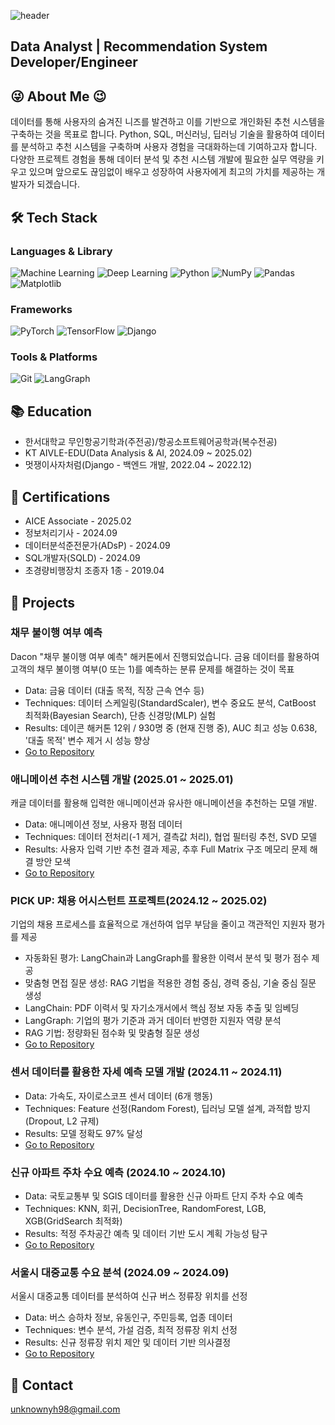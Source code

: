 ![header](https://capsule-render.vercel.app/api?type=waving&color=gradient&height=300&section=header&text=Welcome%20to%20Yonghun%20GitHub&fontSize=50)

## Data Analyst | Recommendation System Developer/Engineer


## 😜 About Me 😉
데이터를 통해 사용자의 숨겨진 니즈를 발견하고 이를 기반으로 개인화된 추천 시스템을 구축하는 것을 목표로 합니다. Python, SQL, 머신러닝, 딥러닝 기술을 활용하여 데이터를 분석하고 추천 시스템을 구축하며 사용자 경험을 극대화하는데 기여하고자 합니다. 다양한 프로젝트 경험을 통해 데이터 분석 및 추천 시스템 개발에 필요한 실무 역량을 키우고 있으며 앞으로도 끊임없이 배우고 성장하여 사용자에게 최고의 가치를 제공하는 개발자가 되겠습니다.

## 🛠 Tech Stack
### Languages & Library
![Machine Learning](https://img.shields.io/badge/Machine%20Learning-brightgreen)
![Deep Learning](https://img.shields.io/badge/Deep%20Learning-blue)
![Python](https://img.shields.io/badge/Python-3776AB?style=flat-square&logo=Python&logoColor=white)
![NumPy](https://img.shields.io/badge/NumPy-013243?style=flat-square&logo=NumPy&logoColor=white)
![Pandas](https://img.shields.io/badge/Pandas-150458?style=flat-square&logo=Pandas&logoColor=white)
![Matplotlib](https://img.shields.io/badge/Matplotlib-0078D4?style=flat-square&logo=Matplotlib&logoColor=white)

### Frameworks
![PyTorch](https://img.shields.io/badge/PyTorch-EE4C2C?style=flat-square&logo=PyTorch&logoColor=white)
![TensorFlow](https://img.shields.io/badge/TensorFlow-FF6F00?style=flat-square&logo=TensorFlow&logoColor=white)
![Django](https://img.shields.io/badge/Django-092E20?style=flat-square&logo=Django&logoColor=white)

### Tools & Platforms
![Git](https://img.shields.io/badge/Git-F05032?style=flat-square&logo=git&logoColor=white)
![LangGraph](https://img.shields.io/badge/LangGraph-000000?style=flat-square&logo=LangGraph&logoColor=white)

## 📚 Education
- 한서대학교 무인항공기학과(주전공)/항공소프트웨어공학과(복수전공)
- KT AIVLE-EDU(Data Analysis & AI, 2024.09 ~ 2025.02)
- 멋쟁이사자처럼(Django - 백엔드 개발, 2022.04 ~ 2022.12)

## 🪪 Certifications
- AICE Associate - 2025.02
- 정보처리기사 - 2024.09
- 데이터분석준전문가(ADsP) - 2024.09
- SQL개발자(SQLD) - 2024.09
- 초경량비행장치 조종자 1종 - 2019.04

## 👀 Projects
### 채무 불이행 여부 예측
Dacon "채무 불이행 여부 예측" 해커톤에서 진행되었습니다.
금융 데이터를 활용하여 고객의 채무 불이행 여부(0 또는 1)를 예측하는 분류 문제를 해결하는 것이 목표
- Data: 금융 데이터 (대출 목적, 직장 근속 연수 등)
- Techniques: 데이터 스케일링(StandardScaler), 변수 중요도 분석, CatBoost 최적화(Bayesian Search), 단층 신경망(MLP) 실험
- Results: 데이콘 해커톤 12위 / 930명 중 (현재 진행 중), AUC 최고 성능 0.638, '대출 목적' 변수 제거 시 성능 향상
- [Go to Repository](https://github.com/Syonghun98/Debt_Default_Prediction_Dacon)

### 애니메이션 추천 시스템 개발 (2025.01 ~ 2025.01)
캐글 데이터를 활용해 입력한 애니메이션과 유사한 애니메이션을 추천하는 모델 개발.
- Data: 애니메이션 정보, 사용자 평점 데이터
- Techniques: 데이터 전처리(-1 제거, 결측값 처리), 협업 필터링 추천, SVD 모델
- Results: 사용자 입력 기반 추천 결과 제공, 추후 Full Matrix 구조 메모리 문제 해결 방안 모색
- [Go to Repository](https://github.com/Syonghun98/Animation_Recommendation_System)

### PICK UP: 채용 어시스턴트 프로젝트(2024.12 ~ 2025.02)
기업의 채용 프로세스를 효율적으로 개선하여 업무 부담을 줄이고 객관적인 지원자 평가를 제공
- 자동화된 평가: LangChain과 LangGraph를 활용한 이력서 분석 및 평가 점수 제공
- 맞춤형 면접 질문 생성: RAG 기법을 적용한 경험 중심, 경력 중심, 기술 중심 질문 생성
- LangChain: PDF 이력서 및 자기소개서에서 핵심 정보 자동 추출 및 임베딩
- LangGraph: 기업의 평가 기준과 과거 데이터 반영한 지원자 역량 분석
- RAG 기법: 정량화된 점수화 및 맞춤형 질문 생성
- [Go to Repository](https://github.com/Aivle08)
  
### 센서 데이터를 활용한 자세 예측 모델 개발 (2024.11 ~ 2024.11)
- Data: 가속도, 자이로스코프 센서 데이터 (6개 행동)
- Techniques: Feature 선정(Random Forest), 딥러닝 모델 설계, 과적합 방지(Dropout, L2 규제)
- Results: 모델 정확도 97% 달성
- [Go to Repository](https://github.com/Syonghun98/KT_Aivle_School_Project)

### 신규 아파트 주차 수요 예측 (2024.10 ~ 2024.10)
- Data: 국토교통부 및 SGIS 데이터를 활용한 신규 아파트 단지 주차 수요 예측
- Techniques: KNN, 회귀, DecisionTree, RandomForest, LGB, XGB(GridSearch 최적화)
- Results: 적정 주차공간 예측 및 데이터 기반 도시 계획 가능성 탐구
- [Go to Repository](https://github.com/Syonghun98/KT_Aivle_School_Project)

### 서울시 대중교통 수요 분석 (2024.09 ~ 2024.09)
서울시 대중교통 데이터를 분석하여 신규 버스 정류장 위치를 선정
- Data: 버스 승하차 정보, 유동인구, 주민등록, 업종 데이터
- Techniques: 변수 분석, 가설 검증, 최적 정류장 위치 선정
- Results: 신규 정류장 위치 제안 및 데이터 기반 의사결정
- [Go to Repository](https://github.com/Syonghun98/KT_Aivle_School_Project)

## 📧 Contact
unknownyh98@gmail.com
